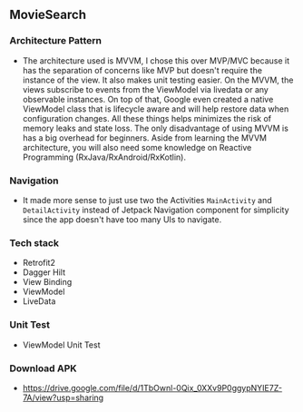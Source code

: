 ## MovieSearch

### Architecture Pattern
  - The architecture used is MVVM, I chose this over MVP/MVC because it has the separation of concerns like MVP but doesn't require the instance of the view. It also makes unit testing easier. On the MVVM, the views subscribe to events from the ViewModel via livedata or any observable instances. On top of that, Google even created a native ViewModel class that is lifecycle aware and will help restore data when configuration changes. All these things helps minimizes the risk of memory leaks and state loss. The only disadvantage of using MVVM is has a big overhead for beginners. Aside from learning the MVVM architecture, you will also need some knowledge on Reactive Programming (RxJava/RxAndroid/RxKotlin).

### Navigation
  - It made more sense to just use two the Activities `MainActivity` and `DetailActivity` instead of Jetpack Navigation component for simplicity since the app doesn't have too many UIs to navigate.

### Tech stack
  - Retrofit2
  - Dagger Hilt
  - View Binding
  - ViewModel
  - LiveData

### Unit Test
  - ViewModel Unit Test

### Download APK
  - https://drive.google.com/file/d/1TbOwnl-0Qix_0XXv9P0ggypNYIE7Z-7A/view?usp=sharing
